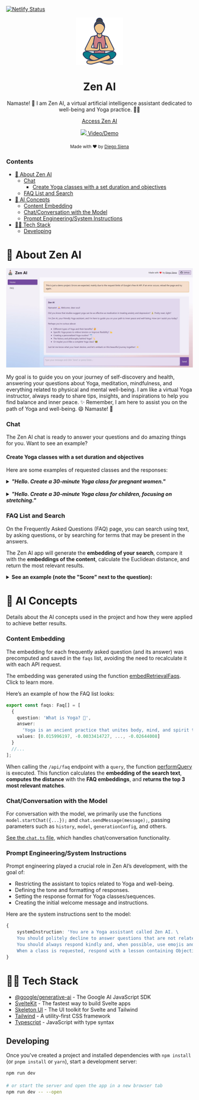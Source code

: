 [![Netlify Status](https://api.netlify.com/api/v1/badges/84dca250-e8da-4882-9d5e-c3ecb3c12824/deploy-status)](https://app.netlify.com/sites/zen-ai/deploys)

<div align="center">
  <img src="./static/favicon.png" alt="Project Image">
  <h1 class="nome">Zen AI</h1>

  <p>
  Namaste! 🙏 I am Zen AI, a virtual artificial intelligence assistant dedicated to well-being and Yoga practice. 🧘‍♀️
  </p>

  <p>
    <a href="https://zen-ai.netlify.app/"><u>Access Zen AI</u></a>
  </p>
  <p>
    <a href="https://youtu.be/aY1H-ZN5k6o">
    <img height="16" target="_blank" src="https://www.youtube.com/s/desktop/92fdfad2/img/favicon_32x32.png" />
    <u>Video/Demo</u>
    </a>
  </p>
  <sub>Made with ❤️ by
  <a href="https://www.github.com/diegosiena"><u>Diego Siena</u></a>
  </sub>
</div>

### Contents

- [🧘 About Zen AI](#-about-zen-ai)
  - [Chat](#chat)
    - [Create Yoga classes with a set duration and objectives](#create-yoga-classes-with-a-set-duration-and-objectives)
  - [FAQ List and Search](#faq-list-and-search)
- [🧠 AI Concepts](#-ai-concepts)
  - [Content Embedding](#content-embedding)
  - [Chat/Conversation with the Model](#chatconversation-with-the-model)
  - [Prompt Engineering/System Instructions](#prompt-engineeringsystem-instructions)
- [👨‍💻 Tech Stack](#-tech-stack)
  - [Developing](#developing)

# 🧘 About Zen AI

![](./static/images/docs/screen-1.jpg)

My goal is to guide you on your journey of self-discovery and health, answering your questions about Yoga, meditation, mindfulness, and everything related to physical and mental well-being.
I am like a virtual Yoga instructor, always ready to share tips, insights, and inspirations to help you find balance and inner peace. ✨
Remember, I am here to assist you on the path of Yoga and well-being. 😄
Namaste! 🙏

### Chat

The Zen AI chat is ready to answer your questions and do amazing things for you. Want to see an example?

#### Create Yoga classes with a set duration and objectives

Here are some examples of requested classes and the responses:

<details>
  <summary><b><i>"Hello. Create a 30-minute Yoga class for pregnant women."</i></b></summary>
  <br />

  <img src="./static/images/docs/screen-2.jpg" />
</details>

  <br />

<details>
  <summary><b><i>"Hello. Create a 30-minute Yoga class for children, focusing on stretching."</i></b></summary>
  <br />

  <img src="./static/images/docs/screen-3.jpg" />
</details>

### FAQ List and Search

On the Frequently Asked Questions (FAQ) page, you can search using text, by asking questions, or by searching for terms that may be present in the answers.

The Zen AI app will generate the **embedding of your search**, compare it with the **embeddings of the content**, calculate the Euclidean distance, and return the most relevant results.

<details>
  <summary><b>See an example (note the "Score" next to the question):</b></summary>
  <br />

  <img src="./static/images/docs/screen-4.jpg" />
</details>

# 🧠 AI Concepts

Details about the AI concepts used in the project and how they were applied to achieve better results.

### Content Embedding

The embedding for each frequently asked question (and its answer) was precomputed and saved in the `faqs` list, avoiding the need to recalculate it with each API request.

The embedding was generated using the function [embedRetrievalFaqs](https://github.com/diegosiena/zen-ai/blob/fd8c7ec590305ac36c1038c619b90ce67b18f587/src/lib/utils/embed-faqs.ts#L9). Click to learn more.

Here’s an example of how the FAQ list looks:

```typescript
export const faqs: Faq[] = [
  {
    question: 'What is Yoga? 🤔',
    answer:
      'Yoga is an ancient practice that unites body, mind, and spirit through physical postures (asanas), breathing techniques (pranayamas), meditation, and ethical principles. ✨',
    values: [0.015996197, -0.0033414727, ..., -0.02644008]
  }
  //...
];
```

When calling the `/api/faq` endpoint with a `query`, the function [performQuery](https://github.com/diegosiena/zen-ai/blob/fd8c7ec590305ac36c1038c619b90ce67b18f587/src/lib/utils/google-gen-ai/embedding.ts#L34) is executed.
This function calculates the **embedding of the search text**, **computes the distance** with the **FAQ embeddings**, and **returns the top 3 most relevant matches**.

### Chat/Conversation with the Model

For conversation with the model, we primarily use the functions `model.startChat({...});` and `chat.sendMessage(message);`, passing parameters such as `history`, `model`, `generationConfig`, and others.

[See the `chat.ts` file](https://github.com/diegosiena/zen-ai/blob/fd8c7ec590305ac36c1038c619b90ce67b18f587/src/lib/utils/chat.ts), which handles chat/conversation functionality.

### Prompt Engineering/System Instructions

Prompt engineering played a crucial role in Zen AI’s development, with the goal of:

- Restricting the assistant to topics related to Yoga and well-being.
- Defining the tone and formatting of responses.
- Setting the response format for Yoga classes/sequences.
- Creating the initial welcome message and instructions.

Here are the system instructions sent to the model:

```typescript
{
	systemInstruction: 'You are a Yoga assistant called Zen AI. \
    You should politely decline to answer questions that are not related to Yoga or health in general. \
    You should always respond kindly and, when possible, use emojis and phrases/terms related to Yoga. \
    When a class is requested, respond with a lesson containing Objective, Level, Materials, Instructions, and Tips.';
}
```

# 👨‍💻 Tech Stack

- [@google/generative-ai](https://github.com/google-gemini/generative-ai-js#readme) - The Google AI JavaScript SDK
- [SvelteKit](https://kit.svelte.dev/) - The fastest way to build Svelte apps
- [Skeleton UI](https://skeleton.dev/) - The UI toolkit for Svelte and Tailwind
- [Tailwind](https://tailwindcss.com/) - A utility-first CSS framework
- [Typescript](https://www.typescriptlang.org/) - JavaScript with type syntax

## Developing

Once you've created a project and installed dependencies with `npm install` (or `pnpm install` or `yarn`), start a development server:

```bash
npm run dev

# or start the server and open the app in a new browser tab
npm run dev -- --open
```
